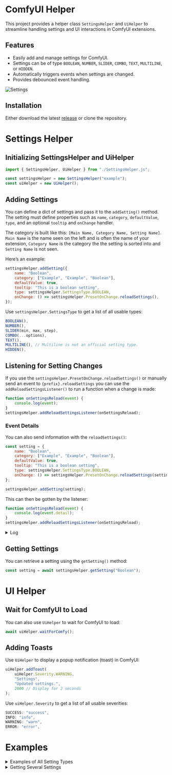 # ComfyUI Helper

This project provides a helper class `SettingsHelper` and `UiHelper` to streamline handling settings and UI interactions in ComfyUI extensions.

## Features
- Easily add and manage settings for ComfyUI.
- Settings can be of type `BOOLEAN`, `NUMBER`, `SLIDER`, `COMBO`, `TEXT`, `MULTILINE`, or `HIDDEN`.
- Automatically triggers events when settings are changed.
- Provides debounced event handling.

![Settings](https://i.imgur.com/RqoMTvf.png)

## Installation
Either download the latest [release](https://github.com/sn0w12/ComfyUIHelper/releases/latest) or clone the repository.

# Settings Helper

## Initializing SettingsHelper and UiHelper

```js
import { SettingsHelper, UiHelper } from "./SettingsHelper.js";

const settingsHelper = new SettingsHelper("example");
const uiHelper = new UiHelper();
```

## Adding Settings

You can define a dict of settings and pass it to the `addSetting()` method. The setting must define properties such as `name`, `category`, `defaultValue`, `type`, and an optional `tooltip` and `onChange` handler.

The category is built like this: `[Main Name, Category Name, Setting Name]`. `Main Name` is the name seen on the left and is often the name of your extension, `Category Name` is the category the the setting is sorted into and `Setting Name` is not seen.

Here’s an example:

```js
settingsHelper.addSetting({
    name: "Boolean",
    category: ["Example", "Example", "Boolean"],
    defaultValue: true,
    tooltip: "This is a boolean setting",
    type: settingsHelper.SettingsType.BOOLEAN,
    onChange: () => settingsHelper.PresetOnChange.reloadSettings(),
});
```

Use `settingsHelper.SettingsType` to get a list of all usable types:

```js
BOOLEAN(),
NUMBER(),
SLIDER(min, max, step),
COMBO(...options),
TEXT(),
MULTILINE(), // Multiline is not an official setting type.
HIDDEN(),
```

## Listening for Setting Changes

If you use the `settingsHelper.PresetOnChange.reloadSettings()` or manually send an event to `{prefix}.reloadSettings` you can use the `addReloadSettingsListener()` to run a function when a change is made:

```js
function onSettingsReload(event) {
    console.log(event);
}
settingsHelper.addReloadSettingsListener(onSettingsReload);
```

### Event Details

You can also send information with the `reloadSettings()`:

```js
const setting = {
    name: "Boolean",
    category: ["Example", "Example", "Boolean"],
    defaultValue: true,
    tooltip: "This is a boolean setting",
    type: settingsHelper.SettingsType.BOOLEAN,
    onChange: () => settingsHelper.PresetOnChange.reloadSettings(setting), // Send this setting in the event
};

settingsHelper.addSetting(setting);
```

This can then be gotten by the listener:

```js
function onSettingsReload(event) {
    console.log(event.detail);
}
settingsHelper.addReloadSettingsListener(onSettingsReload);
```

<details>
  <summary>Log</summary>

```json
{
    "name": "Boolean",
    "category": [
        "Example",
        "Example",
        "Boolean"
    ],
    "defaultValue": true,
    "tooltip": "This is a boolean setting",
    "id": "example.boolean",
    "eventSrc": "individual"
}
```
</details>

## Getting Settings

You can retrieve a setting using the `getSetting()` method:

```js
const setting = await settingsHelper.getSetting("Boolean");
```

# UI Helper

## Wait for ComfyUI to Load

You can also use `UiHelper` to wait for ComfyUI to load:

```js
await uiHelper.waitForComfy();
```

## Adding Toasts

Use `UiHelper` to display a popup notification (toast) in ComfyUI:

```js
uiHelper.addToast(
    uiHelper.Severity.WARNING,
    "Settings",
    "Updated settings.",
    2000 // Display for 2 seconds
);
```

Use `uiHelper.Severity` to get a list of all usable severities:

```js
SUCCESS: "success",
INFO: "info",
WARNING: "warn",
ERROR: "error",
```

# Examples

<details>
    <summary>Examples of All Setting Types</summary>

```js
const settingsDefinitions = [
    {
        name: "Boolean",
        category: ["Example", "Example", "Boolean"],
        defaultValue: true,
        tooltip: "This is a boolean setting",
        type: settingsHelper.SettingsType.BOOLEAN,
        onChange: () => settingsHelper.PresetOnChange.reloadSettings(),
    },
    {
        name: "Number",
        category: ["Example", "Example", "Number"],
        defaultValue: 10,
        tooltip: "This is a number setting",
        type: settingsHelper.SettingsType.NUMBER,
        onChange: () => settingsHelper.PresetOnChange.reloadSettings(),
    },
    {
        name: "Combo",
        category: ["Example", "Example", "Combo"],
        defaultValue: "combo1",
        tooltip: "This is a combo setting",
        prefix: "beta",
        type: settingsHelper.SettingsType.COMBO(
            { text: "Combo 1", value: "combo1" },
            { text: "Combo 2", value: "combo2" },
            { text: "Combo 3", value: "combo3" },
        ),
        onChange: () => settingsHelper.PresetOnChange.reloadSettings(),
    },
    {
        name: "Text",
        category: ["Example", "Example 2", "Text"],
        defaultValue: "Example",
        tooltip: "This is a text setting",
        type: settingsHelper.SettingsType.TEXT,
        onChange: () => settingsHelper.PresetOnChange.reloadSettings(),
    },
    {
        name: "Multiline",
        tooltip: "This is a multiline setting",
        category: ["Example", "Example 2", "Multiline"],
        defaultValue: "Example\nExample\nExample\nExample\nExample\nExample",
        type: settingsHelper.SettingsType.MULTILINE,
        onChange: () => settingsHelper.PresetOnChange.reloadSettings(),
    },
    {
        name: "Slider",
        category: ["Example", "Example 2", "Slider"],
        defaultValue: 50,
        tooltip: "This is a slider setting",
        type: settingsHelper.SettingsType.SLIDER(0, 100, 1),
        onChange: () => settingsHelper.PresetOnChange.reloadSettings(settingsDefinitions[5]), // Send this setting in the event
    },
]
settingsHelper.addSettings(settingsDefinitions);
```
</details>

<details>
    <summary>Getting Several Settings</summary>

```js
const settings = await settingsHelper.getMultipleSettings(["Boolean", "Number", "Combo", "Text", "Multiline", "Slider"]);
```
</details>

